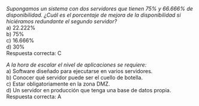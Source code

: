 *Supongamos un sistema con dos servidores que tienen 75% y 66.666% de disponibilidad. ¿Cuál es el porcentaje de mejora de la disponibilidad si hiciéramos redundante el segundo servidor?*  
a) 22.222%  
b) 75%  
c) 16.666%  
d) 30%  
Respuesta correcta: C  

*A la hora de escalar el nivel de aplicaciones se requiere:*  
a) Software diseñado para ejecutarse en varios servidores.  
b) Conocer qué servidor puede ser el cuello de botella.  
c) Estar obligatoriamente en la zona DMZ.  
d) Un servidor en producción que tenga una base de datos propia.  
Respuesta correcta: A  
